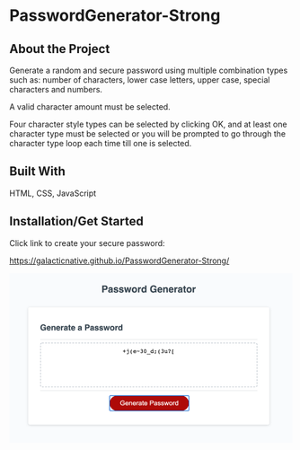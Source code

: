 # PasswordGenerator-Strong

## About the Project
Generate a random and secure password using multiple combination types such as: number of characters, lower case letters, upper case, special characters and numbers. 

A valid character amount must be selected. 

Four character style types can be selected by clicking OK, and at least one character type must be selected or you will be prompted to go through the character type loop each time till one is selected.

## Built With

HTML, CSS, JavaScript

## Installation/Get Started

Click link to create your secure password:

https://galacticnative.github.io/PasswordGenerator-Strong/

![picture](./assets/screenshot-passwordgen.png)

